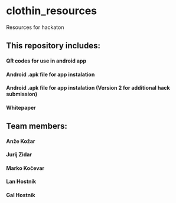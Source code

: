 # clothin_resources
Resources for hackaton

## This repository includes:
  #### QR codes for use in android app
  #### Android .apk file for app instalation
  #### Android .apk file for app instalation (Version 2 for additional hack submission)
  #### Whitepaper

## Team members:
  #### Anže Kožar
  #### Jurij Zidar
  #### Marko Kočevar
  #### Lan Hostnik
  #### Gal Hostnik
